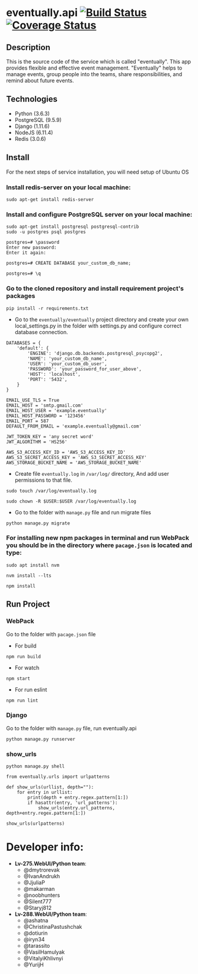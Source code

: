 # eventually.api [![Build Status](https://travis-ci.org/lv275python/eventually.api.svg?branch=dev)](https://travis-ci.org/lv275python/eventually.api) [![Coverage Status](https://coveralls.io/repos/github/lv275python/eventually.api/badge.svg?branch=dev)](https://coveralls.io/github/lv275python/eventually.api?branch=dev)

## Description
This is the source code of the service which is called "eventually". This app provides flexible and effective event management. "Eventually" helps to manage events, group people into the teams, share responsibilities, and remind about future events.

## Technologies
* Python (3.6.3)
* PostgreSQL (9.5.9)
* Django (1.11.6)
* NodeJS (6.11.4)
* Redis (3.0.6)

## Install
For the next steps of service installation, you will need setup of Ubuntu OS

### Install redis-server on your local machine:
```
sudo apt-get install redis-server
```

### Install and configure PostgreSQL server on your local machine:
```
sudo apt-get install postgresql postgresql-contrib
sudo -u postgres psql postgres

postgres=# \password
Enter new password:
Enter it again:

postgres=# CREATE DATABASE your_custom_db_name;

postgres=# \q
```


### Go to the cloned repository and install requirement project's packages
```
pip install -r requirements.txt
```

* Go to the `eventually/eventually` project directory and create your own local_settings.py in the folder with settings.py and configure correct database connection.
```
DATABASES = {
    'default': {
        'ENGINE': 'django.db.backends.postgresql_psycopg2',
        'NAME': 'your_custom_db_name',
        'USER': 'your_custom_db_user',
        'PASSWORD': 'your_password_for_user_above',
        'HOST': 'localhost',
        'PORT': '5432',
    }
}

EMAIL_USE_TLS = True
EMAIL_HOST = 'smtp.gmail.com'
EMAIL_HOST_USER = 'example.eventually'
EMAIL_HOST_PASSWORD = '123456'
EMAIL_PORT = 587
DEFAULT_FROM_EMAIL = 'example.eventually@gmail.com'

JWT_TOKEN_KEY = 'any secret word'
JWT_ALGORITHM = 'HS256'

AWS_S3_ACCESS_KEY_ID = 'AWS_S3_ACCESS_KEY_ID'
AWS_S3_SECRET_ACCESS_KEY = 'AWS_S3_SECRET_ACCESS_KEY'
AWS_STORAGE_BUCKET_NAME = 'AWS_STORAGE_BUCKET_NAME'
```

* Create file `eventually.log` in `/var/log/` directory, And add user permissions to that file.
```
sudo touch /var/log/eventually.log

sudo chown -R $USER:$USER /var/log/eventually.log
```

* Go to the folder with `manage.py` file and run migrate files
```
python manage.py migrate
```

### For installing new npm packages in terminal and run WebPack you should be in the directory where `pacage.json` is located and type:

```
sudo apt install nvm

nvm install --lts

npm install
```

## Run Project
### WebPack
Go to the folder with `pacage.json` file
* For build
``` 
npm run build 
```
* For watch
```
npm start
```
* For run eslint 
```
npm run lint 
```


### Django
Go to the folder with `manage.py` file, run eventually.api 
```
python manage.py runserver
```

### show_urls

```python manage.py shell```

```
from eventually.urls import urlpatterns

def show_urls(urllist, depth=""):
    for entry in urllist:
        print(depth + entry.regex.pattern[1:])
        if hasattr(entry, 'url_patterns'):
            show_urls(entry.url_patterns, depth+entry.regex.pattern[1:])

show_urls(urlpatterns)
```

# Developer info:
  * **Lv-275.WebUI/Python team**:
    - @dmytrorevak
    - @IvanAndrukh
    - @JjuliaP
    - @makarman
    - @noobhunters
    - @Silent777
    - @Staryj812
  * **Lv-288.WebUI/Python team**:
    - @ashatna
    - @ChristinaPastushchak
    - @dotiurin
    - @iryn34
    - @tarassito
    - @VasilHamulyak
    - @VitalyiKhlivnyi
    - @YurijH
